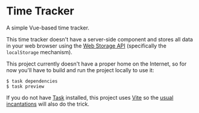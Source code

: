 Time Tracker
============

A simple Vue-based time tracker.

This time tracker doesn't have a server-side component and stores all
data in your web browser using the [Web Storage API][] (specifically the
`localStorage` mechanism).

This project currently doesn't have a proper home on the Internet, so
for now you'll have to build and run the project locally to use it:

```shell
$ task dependencies
$ task preview
```

If you do not have [Task][] installed, this project uses [Vite][] so the
[usual incantations][] will also do the trick.

  [Web Storage API]: <https://developer.mozilla.org/en-US/docs/Web/API/Web_Storage_API>
  [Task]: <https://taskfile.dev>
  [Vite]: <https://vitejs.dev/>
  [usual incantations]: <https://vitejs.dev/guide/static-deploy.html>
